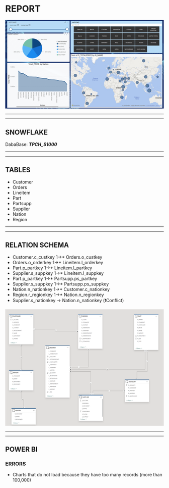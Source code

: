 # REPORT

![](./img/dashboard.png)

---
---

## SNOWFLAKE

DabaBase: ***TPCH_S1000***

---
---

## TABLES
-	Customer
- 	Orders
- 	Lineitem
- 	Part
- 	Partsupp
- 	Supplier
- 	Nation
- 	Region

---
---

## RELATION SCHEMA
-	Customer.c_custkey 1->* Orders.o_custkey
-	Orders.o_orderkey 1->* Lineitem.l_orderkey
-	Part.p_partkey 1->+ Lineitem.l_partkey
-	Supplier.s_suppkey 1->* Lineitem.l_suppkey
-	Part.p_partkey 1->* Partsupp.ps_partkey
-	Supplier.s_suppkey 1->* Partsupp.ps_suppkey
-	Nation.n_nationkey 1->* Customer.c_nationkey
-	Region.r_regionkey 1->* Nation.n_regionkey
-	Supplier.s_nationkey -> Nation.n_nationkey  (❗Conflict)

![](./img/schema.png)

---
---

## POWER BI

### ERRORS
- 	Charts that do not load because they have too many records (more than 100,000)

